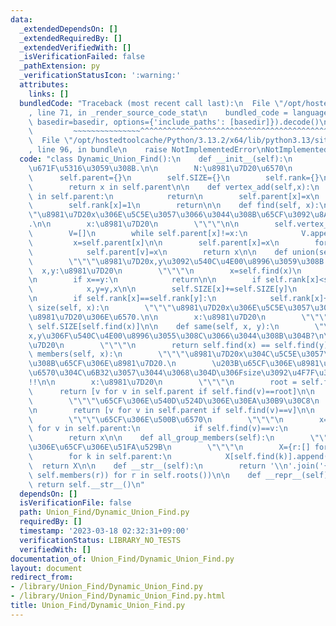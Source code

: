 ```yaml
---
data:
  _extendedDependsOn: []
  _extendedRequiredBy: []
  _extendedVerifiedWith: []
  _isVerificationFailed: false
  _pathExtension: py
  _verificationStatusIcon: ':warning:'
  attributes:
    links: []
  bundledCode: "Traceback (most recent call last):\n  File \"/opt/hostedtoolcache/Python/3.13.2/x64/lib/python3.13/site-packages/onlinejudge_verify/documentation/build.py\"\
    , line 71, in _render_source_code_stat\n    bundled_code = language.bundle(stat.path,\
    \ basedir=basedir, options={'include_paths': [basedir]}).decode()\n          \
    \         ~~~~~~~~~~~~~~~^^^^^^^^^^^^^^^^^^^^^^^^^^^^^^^^^^^^^^^^^^^^^^^^^^^^^^^^^^^^^^^^^^\n\
    \  File \"/opt/hostedtoolcache/Python/3.13.2/x64/lib/python3.13/site-packages/onlinejudge_verify/languages/python.py\"\
    , line 96, in bundle\n    raise NotImplementedError\nNotImplementedError\n"
  code: "class Dynamic_Union_Find():\n    def __init__(self):\n        \"\"\"\u521D\
    \u671F\u5316\u3059\u308B.\n\n        N:\u8981\u7D20\u6570\n        \"\"\"\n  \
    \      self.parent={}\n        self.SIZE={}\n        self.rank={}\n\n    def vertex_exist(self,x):\n\
    \        return x in self.parent\n\n    def vertex_add(self,x):\n        if x\
    \ in self.parent:\n            return\n        self.parent[x]=x\n        self.SIZE[x]=1\n\
    \        self.rank[x]=1\n        return\n\n    def find(self, x):\n        \"\"\
    \"\u8981\u7D20x\u306E\u5C5E\u3057\u3066\u3044\u308B\u65CF\u3092\u8ABF\u3079\u308B\
    .\n\n        x:\u8981\u7D20\n        \"\"\"\n\n        self.vertex_add(x)\n\n\
    \        V=[]\n        while self.parent[x]!=x:\n            V.append(x)\n   \
    \         x=self.parent[x]\n\n        self.parent[x]=x\n        for v in V:\n\
    \            self.parent[v]=x\n        return x\n\n    def union(self, x, y):\n\
    \        \"\"\"\u8981\u7D20x,y\u3092\u540C\u4E00\u8996\u3059\u308B.\n\n      \
    \  x,y:\u8981\u7D20\n        \"\"\"\n        x=self.find(x)\n        y=self.find(y)\n\
    \n        if x==y:\n            return\n\n        if self.rank[x]<self.rank[y]:\n\
    \            x,y=y,x\n\n        self.SIZE[x]+=self.SIZE[y]\n        self.parent[y]=x\n\
    \n        if self.rank[x]==self.rank[y]:\n            self.rank[x]+=1\n\n    def\
    \ size(self, x):\n        \"\"\"\u8981\u7D20x\u306E\u5C5E\u3057\u3066\u3044\u308B\
    \u8981\u7D20\u306E\u6570.\n\n        x:\u8981\u7D20\n        \"\"\"\n        return\
    \ self.SIZE[self.find(x)]\n\n    def same(self, x, y):\n        \"\"\"\u8981\u7D20\
    x,y\u306F\u540C\u4E00\u8996\u3055\u308C\u3066\u3044\u308B\u304B?\n\n        x,y:\u8981\
    \u7D20\n        \"\"\"\n        return self.find(x) == self.find(y)\n\n    def\
    \ members(self, x):\n        \"\"\"\u8981\u7D20x\u304C\u5C5E\u3057\u3066\u3044\
    \u308B\u65CF\u306E\u8981\u7D20.\n        \u203B\u65CF\u306E\u8981\u7D20\u306E\u500B\
    \u6570\u304C\u6B32\u3057\u3044\u3068\u304D\u306Fsize\u3092\u4F7F\u3046\u3053\u3068\
    !!\n\n        x:\u8981\u7D20\n        \"\"\"\n        root = self.find(x)\n  \
    \      return [v for v in self.parent if self.find(v)==root]\n\n    def roots(self):\n\
    \        \"\"\"\u65CF\u306E\u540D\u524D\u306E\u30EA\u30B9\u30C8\n        \"\"\"\
    \n        return [v for v in self.parent if self.find(v)==v]\n\n    def group_count(self):\n\
    \        \"\"\"\u65CF\u306E\u500B\u6570\n        \"\"\"\n        x=0\n       \
    \ for v in self.parent:\n            if self.find(v)==v:\n                x+=1\n\
    \        return x\n\n    def all_group_members(self):\n        \"\"\"\u5168\u3066\
    \u306E\u65CF\u306E\u51FA\u529B\n        \"\"\"\n        X={r:[] for r in self.roots()}\n\
    \        for k in self.parent:\n            X[self.find(k)].append(k)\n      \
    \  return X\n\n    def __str__(self):\n        return '\\n'.join('{}: {}'.format(r,\
    \ self.members(r)) for r in self.roots())\n\n    def __repr__(self):\n       \
    \ return self.__str__()\n"
  dependsOn: []
  isVerificationFile: false
  path: Union_Find/Dynamic_Union_Find.py
  requiredBy: []
  timestamp: '2023-03-18 02:32:31+09:00'
  verificationStatus: LIBRARY_NO_TESTS
  verifiedWith: []
documentation_of: Union_Find/Dynamic_Union_Find.py
layout: document
redirect_from:
- /library/Union_Find/Dynamic_Union_Find.py
- /library/Union_Find/Dynamic_Union_Find.py.html
title: Union_Find/Dynamic_Union_Find.py
---
```


